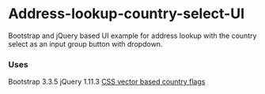 # Address-lookup-country-select-UI
Bootstrap and jQuery based UI example for address lookup with the country select as an input group button with dropdown.

### Uses ### 
Bootstrap 3.3.5
jQuery 1.11.3
[CSS vector based country flags](http://lipis.github.io/flag-icon-css/)

